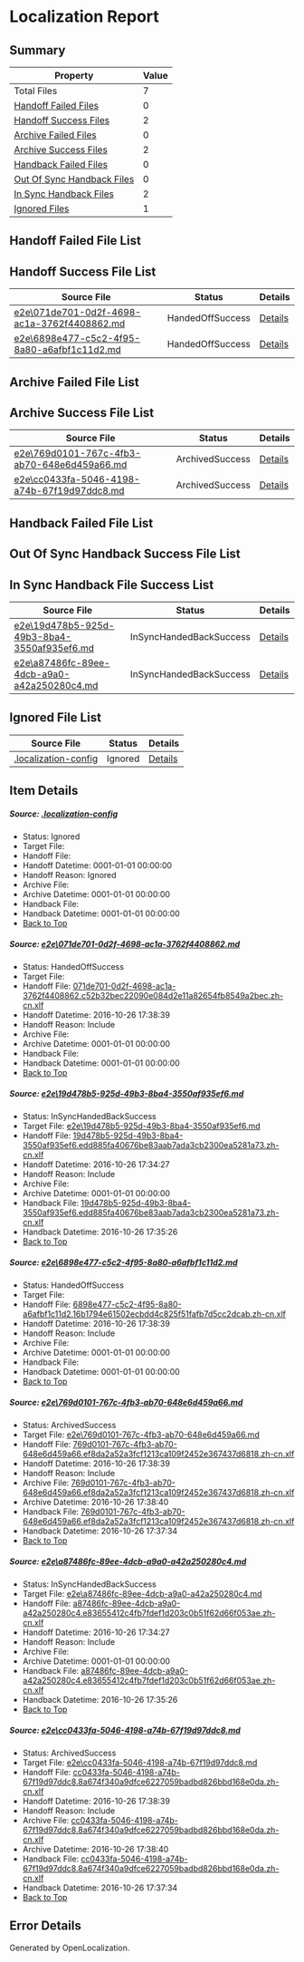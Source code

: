 # <a name='report-top'></a> Localization Report

## Summary
 Property | Value 
 -------- | ----- 
 Total Files | 7
[ Handoff Failed Files ](#handoff-failed-list)| 0
[ Handoff Success Files ](#handoff-success-list)| 2
[ Archive Failed Files ](#archive-failed-list)| 0
[ Archive Success Files ](#archive-success-list)| 2
[ Handback Failed Files ](#handback-failed-list)| 0
[ Out Of Sync Handback Files ](#outofsync-handback-success-list)| 0
[ In Sync Handback Files ](#insync-handback-success-list)| 2
[ Ignored Files ](#ignored-list)| 1

## <a name='handoff-failed-list'></a> Handoff Failed File List

## <a name='handoff-success-list'></a> Handoff Success File List
 Source File | Status | Details 
 ----------- | ------ | ------- 
 [e2e\071de701-0d2f-4698-ac1a-3762f4408862.md](https://github.com/OpenLocalizationTestOrg/ol-test0/blob/375039bbdee81888904191e6529128f5d7e03a37/e2e/071de701-0d2f-4698-ac1a-3762f4408862.md) | HandedOffSuccess | [Details](#f44501c8ee5dd426bae6c6fba99cf09bcfcb57c61)
 [e2e\6898e477-c5c2-4f95-8a80-a6afbf1c11d2.md](https://github.com/OpenLocalizationTestOrg/ol-test0/blob/375039bbdee81888904191e6529128f5d7e03a37/e2e/6898e477-c5c2-4f95-8a80-a6afbf1c11d2.md) | HandedOffSuccess | [Details](#6e12b22f9b6d60e73336d4b815c7ed6faa7c78f33)

## <a name='archive-failed-list'></a> Archive Failed File List

## <a name='archive-success-list'></a> Archive Success File List
 Source File | Status | Details 
 ----------- | ------ | ------- 
 [e2e\769d0101-767c-4fb3-ab70-648e6d459a66.md](https://github.com/OpenLocalizationTestOrg/ol-test0/blob/271e45bea06ac5e5e7af30a6d06ca465aa2aef42/e2e/769d0101-767c-4fb3-ab70-648e6d459a66.md) | ArchivedSuccess | [Details](#5ad41dbe0f61ad2f60e13341ca8caefaa81297944)
 [e2e\cc0433fa-5046-4198-a74b-67f19d97ddc8.md](https://github.com/OpenLocalizationTestOrg/ol-test0/blob/271e45bea06ac5e5e7af30a6d06ca465aa2aef42/e2e/cc0433fa-5046-4198-a74b-67f19d97ddc8.md) | ArchivedSuccess | [Details](#ff222037ca47461a264bf29ac6ed096d3bf59cb86)

## <a name='handback-failed-list'></a> Handback Failed File List

## <a name='outofsync-handback-success-list'></a> Out Of Sync Handback Success File List

## <a name='insync-handback-success-list'></a> In Sync Handback File Success List
 Source File | Status | Details 
 ----------- | ------ | ------- 
 [e2e\19d478b5-925d-49b3-8ba4-3550af935ef6.md](https://github.com/OpenLocalizationTestOrg/ol-test0/blob/39be05b08a89550407ebede21744ab5173060874/e2e/19d478b5-925d-49b3-8ba4-3550af935ef6.md) | InSyncHandedBackSuccess | [Details](#34617afc28e47611a8e5bd68ae17d64b570e7c872)
 [e2e\a87486fc-89ee-4dcb-a9a0-a42a250280c4.md](https://github.com/OpenLocalizationTestOrg/ol-test0/blob/39be05b08a89550407ebede21744ab5173060874/e2e/a87486fc-89ee-4dcb-a9a0-a42a250280c4.md) | InSyncHandedBackSuccess | [Details](#80e6d658272e847f644bb3d7984e9d6d40a010605)

## <a name='ignored-list'></a> Ignored File List
 Source File | Status | Details 
 ----------- | ------ | ------- 
 [.localization-config](https://github.com/OpenLocalizationTestOrg/ol-test0/blob/375039bbdee81888904191e6529128f5d7e03a37/.localization-config) | Ignored | [Details](#c268a05ecaa7ec85942ed632c29928ee5bd6da8d0)

## Item Details
##### <a name='c268a05ecaa7ec85942ed632c29928ee5bd6da8d0'></a> Source: [.localization-config](https://github.com/OpenLocalizationTestOrg/ol-test0/blob/375039bbdee81888904191e6529128f5d7e03a37/.localization-config)
* Status: Ignored
* Target File: 
* Handoff File: 
* Handoff Datetime: 0001-01-01 00:00:00
* Handoff Reason: Ignored
* Archive File: 
* Archive Datetime: 0001-01-01 00:00:00
* Handback File: 
* Handback Datetime: 0001-01-01 00:00:00
* [Back to Top](#report-top)

##### <a name='f44501c8ee5dd426bae6c6fba99cf09bcfcb57c61'></a> Source: [e2e\071de701-0d2f-4698-ac1a-3762f4408862.md](https://github.com/OpenLocalizationTestOrg/ol-test0/blob/375039bbdee81888904191e6529128f5d7e03a37/e2e/071de701-0d2f-4698-ac1a-3762f4408862.md)
* Status: HandedOffSuccess
* Target File: 
* Handoff File: [071de701-0d2f-4698-ac1a-3762f4408862.c52b32bec22090e084d2e11a82654fb8549a2bec.zh-cn.xlf](https://github.com/OpenLocalizationTestOrg/ol-test0-handoff/blob/9398e747d2e53f81d01e24b4d33ab26ab58c8149/ol-handoff/OpenLocalizationTestOrg/ol-test0-zhcn/shujia/low/071de701-0d2f-4698-ac1a-3762f4408862.c52b32bec22090e084d2e11a82654fb8549a2bec.zh-cn.xlf)
* Handoff Datetime: 2016-10-26 17:38:39
* Handoff Reason: Include
* Archive File: 
* Archive Datetime: 0001-01-01 00:00:00
* Handback File: 
* Handback Datetime: 0001-01-01 00:00:00
* [Back to Top](#report-top)

##### <a name='34617afc28e47611a8e5bd68ae17d64b570e7c872'></a> Source: [e2e\19d478b5-925d-49b3-8ba4-3550af935ef6.md](https://github.com/OpenLocalizationTestOrg/ol-test0/blob/39be05b08a89550407ebede21744ab5173060874/e2e/19d478b5-925d-49b3-8ba4-3550af935ef6.md)
* Status: InSyncHandedBackSuccess
* Target File: [e2e\19d478b5-925d-49b3-8ba4-3550af935ef6.md](https://github.com/OpenLocalizationTestOrg/ol-test0-zhcn/blob/5c7d23a09927100df5e043616434c3e033df28cb/e2e/19d478b5-925d-49b3-8ba4-3550af935ef6.md)
* Handoff File: [19d478b5-925d-49b3-8ba4-3550af935ef6.edd885fa40676be83aab7ada3cb2300ea5281a73.zh-cn.xlf](https://github.com/OpenLocalizationTestOrg/ol-test0-handoff/blob/bbc0d49a07bff8ca9d6422e8f2a9d1dd6e32177b/ol-handoff/OpenLocalizationTestOrg/ol-test0-zhcn/shujia/ht/19d478b5-925d-49b3-8ba4-3550af935ef6.edd885fa40676be83aab7ada3cb2300ea5281a73.zh-cn.xlf)
* Handoff Datetime: 2016-10-26 17:34:27
* Handoff Reason: Include
* Archive File: 
* Archive Datetime: 0001-01-01 00:00:00
* Handback File: [19d478b5-925d-49b3-8ba4-3550af935ef6.edd885fa40676be83aab7ada3cb2300ea5281a73.zh-cn.xlf](https://github.com/OpenLocalizationTestOrg/ol-test0-handback/blob/913207a79d76748aace4b458e763e09e9e7867da/ol-handback/OpenLocalizationTestOrg/ol-test0-zhcn/shujia/ht/19d478b5-925d-49b3-8ba4-3550af935ef6.edd885fa40676be83aab7ada3cb2300ea5281a73.zh-cn.xlf)
* Handback Datetime: 2016-10-26 17:35:26
* [Back to Top](#report-top)

##### <a name='6e12b22f9b6d60e73336d4b815c7ed6faa7c78f33'></a> Source: [e2e\6898e477-c5c2-4f95-8a80-a6afbf1c11d2.md](https://github.com/OpenLocalizationTestOrg/ol-test0/blob/375039bbdee81888904191e6529128f5d7e03a37/e2e/6898e477-c5c2-4f95-8a80-a6afbf1c11d2.md)
* Status: HandedOffSuccess
* Target File: 
* Handoff File: [6898e477-c5c2-4f95-8a80-a6afbf1c11d2.16b1794e61502ecbdd4c825f51fafb7d5cc2dcab.zh-cn.xlf](https://github.com/OpenLocalizationTestOrg/ol-test0-handoff/blob/9398e747d2e53f81d01e24b4d33ab26ab58c8149/ol-handoff/OpenLocalizationTestOrg/ol-test0-zhcn/shujia/low/6898e477-c5c2-4f95-8a80-a6afbf1c11d2.16b1794e61502ecbdd4c825f51fafb7d5cc2dcab.zh-cn.xlf)
* Handoff Datetime: 2016-10-26 17:38:39
* Handoff Reason: Include
* Archive File: 
* Archive Datetime: 0001-01-01 00:00:00
* Handback File: 
* Handback Datetime: 0001-01-01 00:00:00
* [Back to Top](#report-top)

##### <a name='5ad41dbe0f61ad2f60e13341ca8caefaa81297944'></a> Source: [e2e\769d0101-767c-4fb3-ab70-648e6d459a66.md](https://github.com/OpenLocalizationTestOrg/ol-test0/blob/271e45bea06ac5e5e7af30a6d06ca465aa2aef42/e2e/769d0101-767c-4fb3-ab70-648e6d459a66.md)
* Status: ArchivedSuccess
* Target File: [e2e\769d0101-767c-4fb3-ab70-648e6d459a66.md](https://github.com/OpenLocalizationTestOrg/ol-test0-zhcn/blob/a434da87464063959cecadff5faef23398cabd35/e2e/769d0101-767c-4fb3-ab70-648e6d459a66.md)
* Handoff File: [769d0101-767c-4fb3-ab70-648e6d459a66.ef8da2a52a3fcf1213ca109f2452e367437d6818.zh-cn.xlf](https://github.com/OpenLocalizationTestOrg/ol-test0-handoff/blob/9398e747d2e53f81d01e24b4d33ab26ab58c8149/ol-handoff/OpenLocalizationTestOrg/ol-test0-zhcn/shujia/low/769d0101-767c-4fb3-ab70-648e6d459a66.ef8da2a52a3fcf1213ca109f2452e367437d6818.zh-cn.xlf)
* Handoff Datetime: 2016-10-26 17:38:39
* Handoff Reason: Include
* Archive File: [769d0101-767c-4fb3-ab70-648e6d459a66.ef8da2a52a3fcf1213ca109f2452e367437d6818.zh-cn.xlf](https://github.com/OpenLocalizationTestOrg/ol-test0-handoff/blob/8c074a89ddfebca8eb8269af7a26f4dffe949cc2/ol-archive/OpenLocalizationTestOrg/ol-test0-zhcn/shujia/low/769d0101-767c-4fb3-ab70-648e6d459a66.ef8da2a52a3fcf1213ca109f2452e367437d6818.zh-cn.xlf)
* Archive Datetime: 2016-10-26 17:38:40
* Handback File: [769d0101-767c-4fb3-ab70-648e6d459a66.ef8da2a52a3fcf1213ca109f2452e367437d6818.zh-cn.xlf](https://github.com/OpenLocalizationTestOrg/ol-test0-handback/blob/e30fcc63bdcd3d8940240a2ae8547601c1a10b9e/ol-handback/OpenLocalizationTestOrg/ol-test0-zhcn/shujia/high/769d0101-767c-4fb3-ab70-648e6d459a66.ef8da2a52a3fcf1213ca109f2452e367437d6818.zh-cn.xlf)
* Handback Datetime: 2016-10-26 17:37:34
* [Back to Top](#report-top)

##### <a name='80e6d658272e847f644bb3d7984e9d6d40a010605'></a> Source: [e2e\a87486fc-89ee-4dcb-a9a0-a42a250280c4.md](https://github.com/OpenLocalizationTestOrg/ol-test0/blob/39be05b08a89550407ebede21744ab5173060874/e2e/a87486fc-89ee-4dcb-a9a0-a42a250280c4.md)
* Status: InSyncHandedBackSuccess
* Target File: [e2e\a87486fc-89ee-4dcb-a9a0-a42a250280c4.md](https://github.com/OpenLocalizationTestOrg/ol-test0-zhcn/blob/5c7d23a09927100df5e043616434c3e033df28cb/e2e/a87486fc-89ee-4dcb-a9a0-a42a250280c4.md)
* Handoff File: [a87486fc-89ee-4dcb-a9a0-a42a250280c4.e83655412c4fb7fdef1d203c0b51f62d66f053ae.zh-cn.xlf](https://github.com/OpenLocalizationTestOrg/ol-test0-handoff/blob/bbc0d49a07bff8ca9d6422e8f2a9d1dd6e32177b/ol-handoff/OpenLocalizationTestOrg/ol-test0-zhcn/shujia/ht/a87486fc-89ee-4dcb-a9a0-a42a250280c4.e83655412c4fb7fdef1d203c0b51f62d66f053ae.zh-cn.xlf)
* Handoff Datetime: 2016-10-26 17:34:27
* Handoff Reason: Include
* Archive File: 
* Archive Datetime: 0001-01-01 00:00:00
* Handback File: [a87486fc-89ee-4dcb-a9a0-a42a250280c4.e83655412c4fb7fdef1d203c0b51f62d66f053ae.zh-cn.xlf](https://github.com/OpenLocalizationTestOrg/ol-test0-handback/blob/913207a79d76748aace4b458e763e09e9e7867da/ol-handback/OpenLocalizationTestOrg/ol-test0-zhcn/shujia/ht/a87486fc-89ee-4dcb-a9a0-a42a250280c4.e83655412c4fb7fdef1d203c0b51f62d66f053ae.zh-cn.xlf)
* Handback Datetime: 2016-10-26 17:35:26
* [Back to Top](#report-top)

##### <a name='ff222037ca47461a264bf29ac6ed096d3bf59cb86'></a> Source: [e2e\cc0433fa-5046-4198-a74b-67f19d97ddc8.md](https://github.com/OpenLocalizationTestOrg/ol-test0/blob/271e45bea06ac5e5e7af30a6d06ca465aa2aef42/e2e/cc0433fa-5046-4198-a74b-67f19d97ddc8.md)
* Status: ArchivedSuccess
* Target File: [e2e\cc0433fa-5046-4198-a74b-67f19d97ddc8.md](https://github.com/OpenLocalizationTestOrg/ol-test0-zhcn/blob/a434da87464063959cecadff5faef23398cabd35/e2e/cc0433fa-5046-4198-a74b-67f19d97ddc8.md)
* Handoff File: [cc0433fa-5046-4198-a74b-67f19d97ddc8.8a674f340a9dfce6227059badbd826bbd168e0da.zh-cn.xlf](https://github.com/OpenLocalizationTestOrg/ol-test0-handoff/blob/9398e747d2e53f81d01e24b4d33ab26ab58c8149/ol-handoff/OpenLocalizationTestOrg/ol-test0-zhcn/shujia/low/cc0433fa-5046-4198-a74b-67f19d97ddc8.8a674f340a9dfce6227059badbd826bbd168e0da.zh-cn.xlf)
* Handoff Datetime: 2016-10-26 17:38:39
* Handoff Reason: Include
* Archive File: [cc0433fa-5046-4198-a74b-67f19d97ddc8.8a674f340a9dfce6227059badbd826bbd168e0da.zh-cn.xlf](https://github.com/OpenLocalizationTestOrg/ol-test0-handoff/blob/8c074a89ddfebca8eb8269af7a26f4dffe949cc2/ol-archive/OpenLocalizationTestOrg/ol-test0-zhcn/shujia/low/cc0433fa-5046-4198-a74b-67f19d97ddc8.8a674f340a9dfce6227059badbd826bbd168e0da.zh-cn.xlf)
* Archive Datetime: 2016-10-26 17:38:40
* Handback File: [cc0433fa-5046-4198-a74b-67f19d97ddc8.8a674f340a9dfce6227059badbd826bbd168e0da.zh-cn.xlf](https://github.com/OpenLocalizationTestOrg/ol-test0-handback/blob/e30fcc63bdcd3d8940240a2ae8547601c1a10b9e/ol-handback/OpenLocalizationTestOrg/ol-test0-zhcn/shujia/high/cc0433fa-5046-4198-a74b-67f19d97ddc8.8a674f340a9dfce6227059badbd826bbd168e0da.zh-cn.xlf)
* Handback Datetime: 2016-10-26 17:37:34
* [Back to Top](#report-top)


## Error Details

Generated by OpenLocalization.
